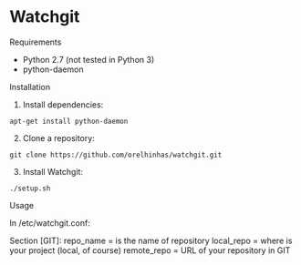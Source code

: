 Watchgit
========

Requirements
* Python 2.7 (not tested in Python 3)
* python-daemon

Installation

1. Install dependencies:
  ```
  apt-get install python-daemon
  ```

2. Clone a repository:
  ```
  git clone https://github.com/orelhinhas/watchgit.git
  ```

3. Install Watchgit:
  ```
  ./setup.sh
  ```

Usage

In /etc/watchgit.conf:

Section [GIT]:
  repo_name = is the name of repository
   local_repo = where is your project (local, of course)
  remote_repo = URL of your repository in GIT
